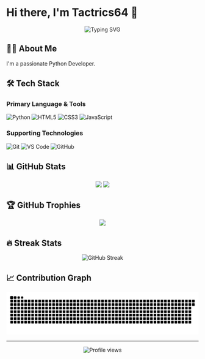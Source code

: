 # Hi there, I'm Tactrics64 👋

<div align="center">
  <img src="https://readme-typing-svg.demolab.com?font=Fira+Code&pause=1000&color=2196F3&center=true&vCenter=true&width=435&lines=Python+Developer;Open+Source+Enthusiast;Always+Learning+New+Things" alt="Typing SVG" />
</div>

## 👨‍💻 About Me

I'm a passionate Python Developer.

## 🛠️ Tech Stack

### Primary Language & Tools
![Python](https://img.shields.io/badge/-Python-3776AB?style=flat-square&logo=Python&logoColor=white)
![HTML5](https://img.shields.io/badge/-HTML5-E34F26?style=flat-square&logo=html5&logoColor=white)
![CSS3](https://img.shields.io/badge/-CSS3-1572B6?style=flat-square&logo=css3)
![JavaScript](https://img.shields.io/badge/-JavaScript-F7DF1E?style=flat-square&logo=javascript&logoColor=black)

### Supporting Technologies
![Git](https://img.shields.io/badge/-Git-F05032?style=flat-square&logo=git&logoColor=white)
![VS Code](https://img.shields.io/badge/-VS%20Code-007ACC?style=flat-square&logo=visual-studio-code)
![GitHub](https://img.shields.io/badge/-GitHub-181717?style=flat-square&logo=github)

## 📊 GitHub Stats

<div align="center">
  <img height="180em" src="https://github-readme-stats.vercel.app/api?username=tactrics64&show_icons=true&theme=tokyonight&include_all_commits=true&count_private=true"/>
  <img height="180em" src="https://github-readme-stats.vercel.app/api/top-langs/?username=tactrics64&layout=compact&langs_count=7&theme=tokyonight"/>
</div>

## 🏆 GitHub Trophies

<div align="center">
  <img src="https://github-profile-trophy.vercel.app/?username=tactrics64&theme=nord&column=7" />
</div>

## 🔥 Streak Stats

<div align="center">
  <img src="https://github-readme-streak-stats.herokuapp.com/?user=tactrics64&theme=tokyonight" alt="GitHub Streak" />
</div>

## 📈 Contribution Graph

![Snake animation](https://github.com/tactrics64/tactrics64/blob/output/github-contribution-grid-snake.svg)

---

<div align="center">
  <img src="https://komarev.com/ghpvc/?username=tactrics64&color=blueviolet" alt="Profile views" />
</div>
